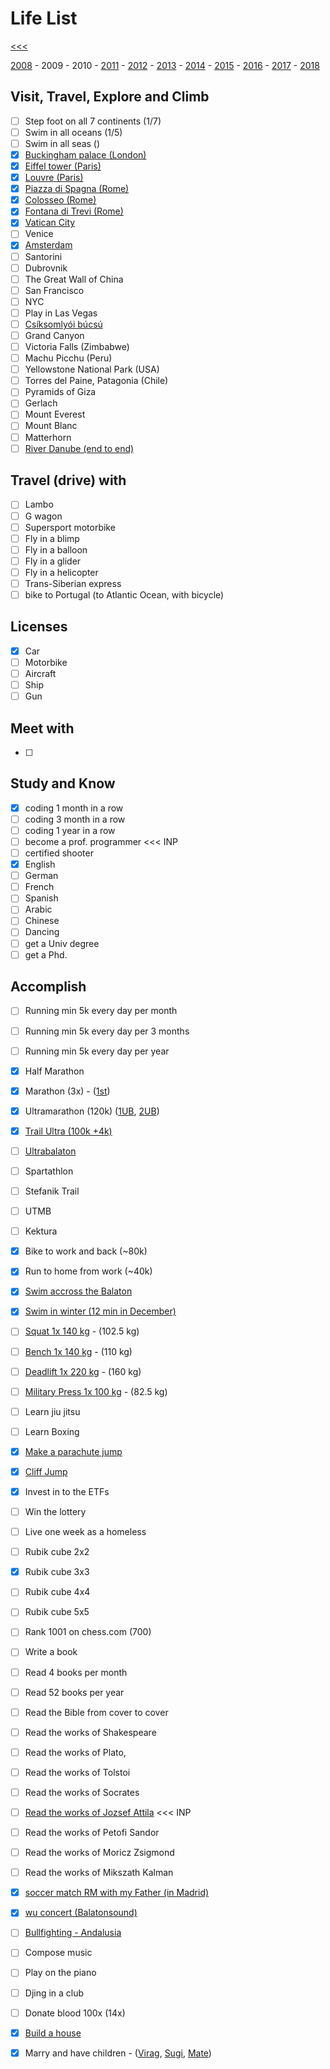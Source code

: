 
Life List
======

[<<<](https://github.com/ttltrk/0con/blob/master/README.MD)

[2008](https://github.com/ttltrk/ELSE/blob/master/LL/2008/LL_2008.MD) - 
2009 - 
2010 - 
[2011](https://github.com/ttltrk/ELSE/blob/master/LL/2011/LL_2011.MD) - 
[2012](https://github.com/ttltrk/ELSE/blob/master/LL/2012/LL_2012.MD) - 
[2013](https://github.com/ttltrk/ELSE/blob/master/LL/2013/LL_2013.MD) - 
[2014](https://github.com/ttltrk/ELSE/blob/master/LL/2014/LL_2014.MD) - 
[2015](https://github.com/ttltrk/ELSE/blob/master/LL/2015/LL_2015.MD) - 
[2016](https://github.com/ttltrk/ELSE/blob/master/LL/2016/LL_2016.MD) - 
[2017](https://github.com/ttltrk/ELSE/blob/master/LL/2017/LL_2017.MD) - 
[2018](https://github.com/ttltrk/ELSE/blob/master/LL/2018/LL_2018.MD)

Visit, Travel, Explore and Climb
------

- [ ] Step foot on all 7 continents (1/7)
- [ ] Swim in all oceans (1/5)
- [ ] Swim in all seas ()
- [x] [Buckingham palace (London)](https://github.com/ttltrk/ELSE/blob/master/LL/2012/LL_2012.MD)
- [x] [Eiffel tower (Paris)](https://github.com/ttltrk/ELSE/blob/master/LL/2008/LL_2008.MD)
- [x] [Louvre (Paris)](https://github.com/ttltrk/ELSE/blob/master/LL/2008/LL_2008.MD)
- [x] [Piazza di Spagna (Rome)](https://github.com/ttltrk/ELSE/blob/master/LL/2012/LL_2012.MD)
- [x] [Colosseo (Rome)](https://github.com/ttltrk/ELSE/blob/master/LL/2012/LL_2012.MD)
- [x] [Fontana di Trevi (Rome)](https://github.com/ttltrk/ELSE/blob/master/LL/2012/LL_2012.MD)
- [x] [Vatican City](https://github.com/ttltrk/ELSE/blob/master/LL/2012/LL_2012.MD)
- [ ] Venice
- [x] [Amsterdam](https://github.com/ttltrk/ELSE/blob/master/LL/2017/LL_2017.MD)
- [ ] Santorini
- [ ] Dubrovnik
- [ ] The Great Wall of China
- [ ] San Francisco
- [ ] NYC
- [ ] Play in Las Vegas
- [ ] [Csíksomlyói búcsú](https://hu.wikipedia.org/wiki/Cs%C3%ADksomly%C3%B3i_b%C3%BAcs%C3%BA)
- [ ] Grand Canyon
- [ ] Victoria Falls (Zimbabwe)
- [ ] Machu Picchu (Peru)
- [ ] Yellowstone National Park (USA)
- [ ] Torres del Paine, Patagonia (Chile)
- [ ] Pyramids of Giza
- [ ] Gerlach
- [ ] Mount Everest
- [ ] Mount Blanc
- [ ] Matterhorn
- [ ] [River Danube (end to end)](http://www.danube-cycle-path.com/)

Travel (drive) with
------

- [ ] Lambo
- [ ] G wagon
- [ ] Supersport motorbike
- [ ] Fly in a blimp
- [ ] Fly in a balloon  
- [ ] Fly in a glider
- [ ] Fly in a helicopter
- [ ] Trans-Siberian express
- [ ] bike to Portugal (to Atlantic Ocean, with bicycle)

Licenses
------

- [x] Car
- [ ] Motorbike
- [ ] Aircraft
- [ ] Ship
- [ ] Gun

Meet with
------

- [ ] 

Study and Know
------

- [x] coding 1 month in a row
- [ ] coding 3 month in a row
- [ ] coding 1 year in a row
- [ ] become a prof. programmer <<< INP
- [ ] certified shooter 
- [x] English 
- [ ] German
- [ ] French
- [ ] Spanish
- [ ] Arabic
- [ ] Chinese
- [ ] Dancing
- [ ] get a Univ degree
- [ ] get a Phd.

Accomplish
------

- [ ] Running min 5k every day per month
- [ ] Running min 5k every day per 3 months
- [ ] Running min 5k every day per year
- [x] Half Marathon 
- [x] Marathon (3x) - ([1st](https://github.com/ttltrk/ELSE/blob/master/LL/2012/LL_2012.MD))
- [x] Ultramarathon (120k) ([1UB](https://github.com/ttltrk/ELSE/blob/master/LL/2013/LL_2013.MD), [2UB](https://github.com/ttltrk/ELSE/blob/master/LL/2014/LL_2014.MD))
- [x] [Trail Ultra (100k +4k)](https://github.com/ttltrk/ELSE/blob/master/LL/2013/LL_2013.MD)
- [ ] [Ultrabalaton](http://ultrabalaton.hu/?lang=en)
- [ ] Spartathlon
- [ ] Stefanik Trail
- [ ] UTMB
- [ ] Kektura
- [x] Bike to work and back (~80k)
- [x] Run to home from work (~40k)
- [x] [Swim accross the Balaton](https://github.com/ttltrk/ELSE/blob/master/LL/2011/LL_2011.MD)
- [x] [Swim in winter (12 min in December)](https://github.com/ttltrk/ELSE/blob/master/LL/2012/LL_2012.MD)
- [ ] [Squat 1x 140 kg](https://github.com/ttltrk/ELSE/blob/master/PWR/PWR_STS.MD) - (102.5 kg)
- [ ] [Bench 1x 140 kg](https://github.com/ttltrk/ELSE/blob/master/PWR/PWR_STS.MD) - (110 kg)
- [ ] [Deadlift 1x 220 kg](https://github.com/ttltrk/ELSE/blob/master/PWR/PWR_STS.MD) - (160 kg)
- [ ] [Military Press 1x 100 kg](https://github.com/ttltrk/ELSE/blob/master/PWR/PWR_STS.MD) - (82.5 kg)
- [ ] Learn jiu jitsu
- [ ] Learn Boxing
- [x] [Make a parachute jump](https://github.com/ttltrk/ELSE/blob/master/LL/2013/LL_2013.MD)
- [x] [Cliff Jump](https://github.com/ttltrk/ELSE/blob/master/LL/2016/LL_2016.MD)
- [x] Invest in to the ETFs
- [ ] Win the lottery
- [ ] Live one week as a homeless
- [ ] Rubik cube 2x2
- [x] Rubik cube 3x3
- [ ] Rubik cube 4x4
- [ ] Rubik cube 5x5
- [ ] Rank 1001 on chess.com (700)
- [ ] Write a book
- [ ] Read 4 books per month
- [ ] Read 52 books per year
- [ ] Read the Bible from cover to cover
- [ ] Read the works of Shakespeare
- [ ] Read the works of Plato, 
- [ ] Read the works of Tolstoi
- [ ] Read the works of Socrates
- [ ] [Read the works of Jozsef Attila](http://mek.niif.hu/00700/00708/html/) <<< INP
- [ ] Read the works of Petofi Sandor
- [ ] Read the works of Moricz Zsigmond
- [ ] Read the works of Mikszath Kalman
- [x] [soccer match RM with my Father (in Madrid)](https://github.com/ttltrk/ELSE/blob/master/LL/2015/LL_2015.MD)
- [x] [wu concert (Balatonsound)](https://github.com/ttltrk/ELSE/blob/master/LL/2013/LL_2013.MD)
- [ ] [Bullfighting - Andalusia](https://github.com/ttltrk/ELSE/blob/master/LL/2012/LL_2012.MD)
- [ ] Compose music
- [ ] Play on the piano
- [ ] Djing in a club
- [ ] Donate blood 100x (14x)
- [x] [Build a house](https://github.com/ttltrk/ELSE/blob/master/LL/2017/LL_2017.MD)
- [x] Marry and have children - ([Virag](https://github.com/ttltrk/ELSE/blob/master/LL/2012/LL_2012.MD), [Sugi](https://github.com/ttltrk/ELSE/blob/master/LL/2015/LL_2015.MD), [Mate](https://github.com/ttltrk/ELSE/blob/master/LL/2017/LL_2017.MD))









